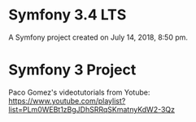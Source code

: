 Symfony 3.4 LTS
=======

A Symfony project created on July 14, 2018, 8:50 pm.
# Symfony 3 Project

Paco Gomez's videotutorials from Yotube: https://www.youtube.com/playlist?list=PLm0WEBt1zBgJDhSRRqSKmatnyKdW2-3Qz
